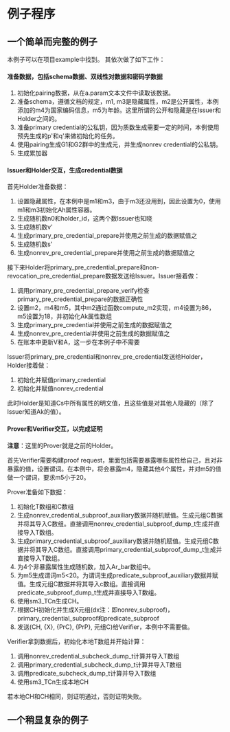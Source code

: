 # 例子程序

## 一个简单而完整的例子

本例子可以在项目example中找到。
其依次做了如下工作：

#### 准备数据，包括schema数据、双线性对数据和密码学数据

1. 初始化pairing数据，从在a.param文本文件中读取该数据。
2. 准备schema，遵循文档的规定，m1, m3是隐藏属性，m2是公开属性，本例添加的m4为国家编码信息，m5为年龄。这里所谓的公开和隐藏是在Issuer和Holder之间的。
3. 准备primary credential的公私钥，因为质数生成需要一定的时间，本例使用预先生成的p'和q'来做初始化的任务。
4. 使用pairing生成G1和G2群中的生成元，并生成nonrev credential的公私钥。
5. 生成累加器

#### Issuer和Holder交互，生成credential数据

首先Holder准备数据：

1. 设置隐藏属性，在本例中是m1和m3，由于m3还没用到，因此设置为0，使用m1和m3初始化Ah属性容器。
2. 生成随机数n0和holder_id，这两个数Issuer也知晓
3. 生成随机数v'
4. 生成primary_pre_credential_prepare并使用之前生成的数据赋值之
5. 生成随机数s'
6. 生成nonrev_pre_credential_prepare并使用之前生成的数据赋值之

接下来Holder将primary_pre_credential_prepare和non-revocation_pre_credential_prepare数据发送给Issuer。Issuer接着做：

1. 调用primary_pre_credential_prepare_verify检查primary_pre_credential_prepare的数据正确性
2. 设置m2，m4和m5，其中m2通过函数compute_m2实现，m4设置为86，m5设置为18，并初始化Ak属性数组
3. 生成primary_pre_credential并使用之前生成的数据赋值之
4. 生成nonrev_pre_credential并使用之前生成的数据赋值之
5. 在账本中更新V和A，这一步在本例子中不需要

Issuer将primary_pre_credential和nonrev_pre_credential发送给Holder，
Holder接着做：

1. 初始化并赋值primary_credential
2. 初始化并赋值nonrev_credential

此时Holder是知道Cs中所有属性的明文值，且这些值是对其他人隐藏的（除了Issuer知道Ak的值）。

#### Prover和Verifier交互，以完成证明

**注意**：这里的Prover就是之前的Holder。

首先Verifier需要构建proof request，里面包括需要暴露哪些属性给自己，且对非暴露的值，设置谓词。在本例中，将会暴露m4，隐藏其他4个属性，并对m5的值做一个谓词，要求m5小于20。

Prover准备如下数据：

1. 初始化T数组和C数组
2. 生成nonrev_credential_subproof_auxiliary数据并随机赋值。生成元组C数据并将其导入C数组。直接调用nonrev_credential_subproof_dump_t生成并直接导入T数组。
3. 生成primary_credential_subproof_auxiliary数据并随机赋值。生成元组C数据并将其导入C数组。直接调用primary_credential_subproof_dump_t生成并直接导入T数组。
4. 为4个非暴露属性生成随机数，加入Ar_bar数组中。
5. 为m5生成谓词m5<20。为谓词生成predicate_subproof_auxiliary数据并赋值。生成元组C数据并将其导入c数组。直接调用predicate_subproof_dump_t生成并直接导入T数组。
6. 使用sm3_TCn生成CH。
7. 根据CH初始化并生成X元组(dx注：即nonrev_subproof)，primary_credential_subproof和predicate_subproof
8. 发送(CH, {X}, {PrC}, {PrP}, 元组C)给Verifier，本例中不需要做。

Verifier拿到数据后，初始化本地T数组并开始计算：

1. 调用nonrev_credential_subcheck_dump_t计算并导入T数组
2. 调用primary_credential_subcheck_dump_t计算并导入T数组
3. 调用predicate_subcheck_dump_t计算并导入T数组
4. 使用sm3_TCn生成本地CH

若本地CH和CH相同，则证明通过，否则证明失败。

## 一个稍显复杂的例子


